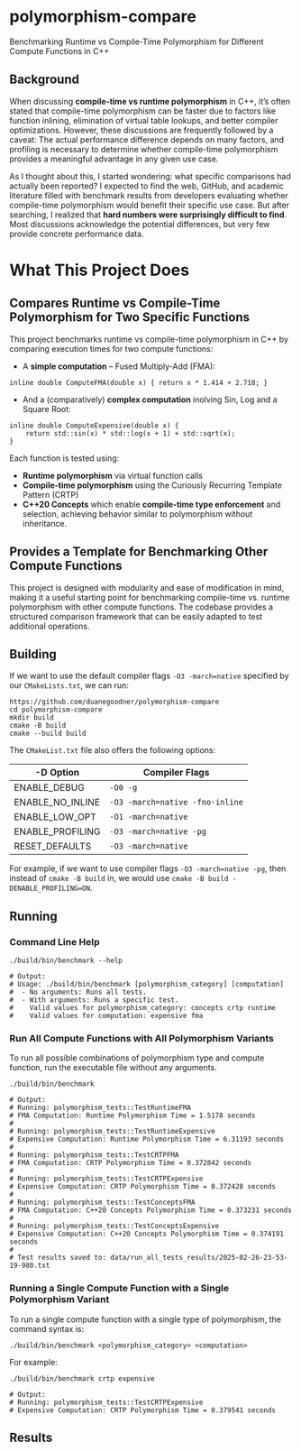 # polymorphism-compare
Benchmarking Runtime vs Compile-Time Polymorphism for Different Compute Functions in C++

## Background
When discussing **compile-time vs runtime polymorphism** in C++, it’s often stated that compile-time polymorphism can be faster due to factors like function inlining, elimination of virtual table lookups, and better compiler optimizations. However, these discussions are frequently followed by a caveat: The actual performance difference depends on many factors, and profiling is necessary to determine whether compile-time polymorphism provides a meaningful advantage in any given use case.

As I thought about this, I started wondering: what specific comparisons had actually been reported? I expected to find the web, GitHub, and academic literature filled with benchmark results from developers evaluating whether compile-time polymorphism would benefit their specific use case. But after searching, I realized that **hard numbers were surprisingly difficult to find**. Most discussions acknowledge the potential differences, but very few provide concrete performance data.

# What This Project Does

## Compares Runtime vs Compile-Time Polymorphism for Two Specific Functions

This project benchmarks runtime vs compile-time polymorphism in C++ by comparing execution times for two compute functions:
- A **simple computation** – Fused Multiply-Add (FMA):
```
inline double ComputeFMA(double x) { return x * 1.414 + 2.718; }
```
- And a (comparatively) **complex computation** inolving Sin, Log and a Square Root:
```
inline double ComputeExpensive(double x) {
    return std::sin(x) * std::log(x + 1) + std::sqrt(x);
}
```
Each function is tested using:
- **Runtime polymorphism** via virtual function calls
- **Compile-time polymorphism** using the Curiously Recurring Template Pattern (CRTP)
- **C++20 Concepts**  which enable **compile-time type enforcement** and selection, achieving behavior similar to polymorphism without inheritance.

## Provides a Template for Benchmarking Other Compute Functions

This project is designed with modularity and ease of modification in mind, making it a useful starting point for benchmarking compile-time vs. runtime polymorphism with other compute functions. The codebase provides a structured comparison framework that can be easily adapted to test additional operations.


## Building

If we want to use the default compiler flags `-O3 -march=native` specified by our `CMakeLists.txt`, we can run:
```shell
https://github.com/duanegoodner/polymorphism-compare
cd polymorphism-compare
mkdir build
cmake -B build
cmake --build build
```
The `CMakeList.txt` file also offers the following options:

| -D Option         | Compiler Flags |
|-------------------|---------------------------------|
| ENABLE_DEBUG      | `-O0 -g`                        |
| ENABLE_NO_INLINE  | `-O3 -march=native -fno-inline` |
| ENABLE_LOW_OPT    | `-O1 -march=native`             |
| ENABLE_PROFILING  | `-O3 -march=native -pg`         |
| RESET_DEFAULTS    | `-O3 -march=native`             |

For example, if we want to use compiler flags `-O3 -march=native -pg`, then instead of `cmake -B build` in, we would use `cmake -B build -DENABLE_PROFILING=ON`.


## Running

### Command Line Help

```shell
./build/bin/benchmark --help

# Output:
# Usage: ./build/bin/benchmark [polymorphism_category] [computation]
#  - No arguments: Runs all tests.
#  - With arguments: Runs a specific test.
#    Valid values for polymorphism_category: concepts crtp runtime 
#    Valid values for computation: expensive fma 
```

### Run All Compute Functions with All Polymorphism Variants

To run all possible combinations of polymorphism type and compute function, run the executable file without any arguments. 

```shell
./build/bin/benchmark

# Output:
# Running: polymorphism_tests::TestRuntimeFMA
# FMA Computation: Runtime Polymorphism Time = 1.5178 seconds
# 
# Running: polymorphism_tests::TestRuntimeExpensive
# Expensive Computation: Runtime Polymorphism Time = 6.31193 seconds
# 
# Running: polymorphism_tests::TestCRTPFMA
# FMA Computation: CRTP Polymorphism Time = 0.372842 seconds
# 
# Running: polymorphism_tests::TestCRTPExpensive
# Expensive Computation: CRTP Polymorphism Time = 0.372428 seconds
# 
# Running: polymorphism_tests::TestConceptsFMA
# FMA Computation: C++20 Concepts Polymorphism Time = 0.373231 seconds
# 
# Running: polymorphism_tests::TestConceptsExpensive
# Expensive Computation: C++20 Concepts Polymorphism Time = 0.374191 seconds
# 
# Test results saved to: data/run_all_tests_results/2025-02-26-23-53-19-980.txt
```

### Running a Single Compute Function with a Single Polymorphism Variant

To run a single compute function with a single type of polymorphism, the command syntax is:
```shell
./build/bin/benchmark <polymorphism_category> <computation>
```
For example:
```
./build/bin/benchmark crtp expensive

# Output:
# Running: polymorphism_tests::TestCRTPExpensive
# Expensive Computation: CRTP Polymorphism Time = 0.379541 seconds
```

## Results









